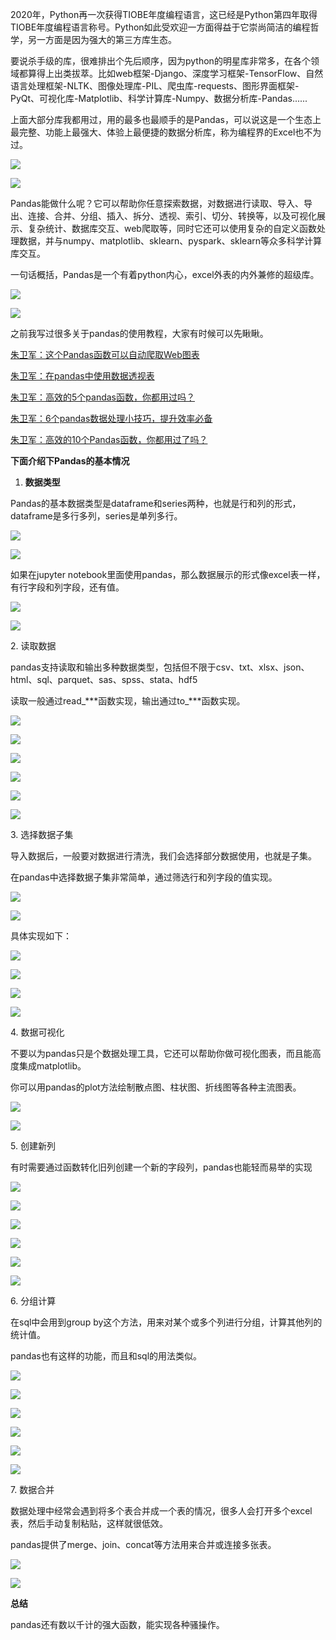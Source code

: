 2020年，Python再一次获得TIOBE年度编程语言，这已经是Python第四年取得TIOBE年度编程语言称号。Python如此受欢迎一方面得益于它崇尚简洁的编程哲学，另一方面是因为强大的第三方库生态。

要说杀手级的库，很难排出个先后顺序，因为python的明星库非常多，在各个领域都算得上出类拔萃。比如web框架\-Django、深度学习框架\-TensorFlow、自然语言处理框架\-NLTK、图像处理库\-PIL、爬虫库\-requests、图形界面框架\-PyQt、可视化库\-Matplotlib、科学计算库\-Numpy、数据分析库\-Pandas......

上面大部分库我都用过，用的最多也最顺手的是Pandas，可以说这是一个生态上最完整、功能上最强大、体验上最便捷的数据分析库，称为编程界的Excel也不为过。

![](https://pic2.zhimg.com/50/v2-b7dc0eef45ff6938d4654d6cd54ae1bf_hd.jpg?source=1940ef5c)

![](https://pic2.zhimg.com/80/v2-b7dc0eef45ff6938d4654d6cd54ae1bf_720w.jpg?source=1940ef5c)

Pandas能做什么呢？它可以帮助你任意探索数据，对数据进行读取、导入、导出、连接、合并、分组、插入、拆分、透视、索引、切分、转换等，以及可视化展示、复杂统计、数据库交互、web爬取等，同时它还可以使用复杂的自定义函数处理数据，并与numpy、matplotlib、sklearn、pyspark、sklearn等众多科学计算库交互。

一句话概括，Pandas是一个有着python内心，excel外表的内外兼修的超级库。

![](https://pic1.zhimg.com/50/v2-0b448bf07f4da54d53550df177253dee_hd.jpg?source=1940ef5c)

![](https://pic1.zhimg.com/80/v2-0b448bf07f4da54d53550df177253dee_720w.jpg?source=1940ef5c)

之前我写过很多关于pandas的使用教程，大家有时候可以先瞅瞅。

[朱卫军：这个Pandas函数可以自动爬取Web图表](https://zhuanlan.zhihu.com/p/344830261)

[朱卫军：在pandas中使用数据透视表](https://zhuanlan.zhihu.com/p/267208129)

[朱卫军：高效的5个pandas函数，你都用过吗？](https://zhuanlan.zhihu.com/p/258699675)

[朱卫军：6个pandas数据处理小技巧，提升效率必备](https://zhuanlan.zhihu.com/p/231591842)

[朱卫军：高效的10个Pandas函数，你都用过了吗？](https://zhuanlan.zhihu.com/p/185044102)

**下面介绍下Pandas的基本情况**

1.  **数据类型**

Pandas的基本数据类型是dataframe和series两种，也就是行和列的形式，dataframe是多行多列，series是单列多行。

![](https://pic2.zhimg.com/50/v2-a2fafba8b8c0bb80b2445c87709c4ef4_hd.jpg?source=1940ef5c)

![](https://pic2.zhimg.com/80/v2-a2fafba8b8c0bb80b2445c87709c4ef4_720w.jpg?source=1940ef5c)

如果在jupyter notebook里面使用pandas，那么数据展示的形式像excel表一样，有行字段和列字段，还有值。

![](https://pic4.zhimg.com/50/v2-02a59fcaf49a3e956d4da54c6a3732bb_hd.jpg?source=1940ef5c)

![](https://pic4.zhimg.com/80/v2-02a59fcaf49a3e956d4da54c6a3732bb_720w.jpg?source=1940ef5c)

2\. 读取数据

pandas支持读取和输出多种数据类型，包括但不限于csv、txt、xlsx、json、html、sql、parquet、sas、spss、stata、hdf5

读取一般通过read\_\*\*\*函数实现，输出通过to\_\*\*\*函数实现。

![](https://pic1.zhimg.com/50/v2-b989bd9fc8bddaf3121d6c7419401519_hd.jpg?source=1940ef5c)

![](https://pic1.zhimg.com/80/v2-b989bd9fc8bddaf3121d6c7419401519_720w.jpg?source=1940ef5c)

![](https://pic3.zhimg.com/50/v2-f6405ce01a823f0c69fbf313b157bc62_hd.jpg?source=1940ef5c)

![](https://pic3.zhimg.com/80/v2-f6405ce01a823f0c69fbf313b157bc62_720w.jpg?source=1940ef5c)

![](https://pic4.zhimg.com/50/v2-dd21e385d6f16243b9a17ef18925057e_hd.jpg?source=1940ef5c)

![](https://pic4.zhimg.com/80/v2-dd21e385d6f16243b9a17ef18925057e_720w.jpg?source=1940ef5c)

3\. 选择数据子集

导入数据后，一般要对数据进行清洗，我们会选择部分数据使用，也就是子集。

在pandas中选择数据子集非常简单，通过筛选行和列字段的值实现。

![](https://pic1.zhimg.com/50/v2-6f18e020182bc7fb7b57d1c41c2231b2_hd.jpg?source=1940ef5c)

![](https://pic1.zhimg.com/80/v2-6f18e020182bc7fb7b57d1c41c2231b2_720w.jpg?source=1940ef5c)

具体实现如下：

![](https://pic4.zhimg.com/50/v2-1e84849f87502bc68fbc37a680427b00_hd.jpg?source=1940ef5c)

![](https://pic4.zhimg.com/80/v2-1e84849f87502bc68fbc37a680427b00_720w.jpg?source=1940ef5c)

![](https://pic1.zhimg.com/50/v2-18db6959c4eecd64091bdb14f1d1b7e2_hd.jpg?source=1940ef5c)

![](https://pic1.zhimg.com/80/v2-18db6959c4eecd64091bdb14f1d1b7e2_720w.jpg?source=1940ef5c)

4\. 数据可视化

不要以为pandas只是个数据处理工具，它还可以帮助你做可视化图表，而且能高度集成matplotlib。

你可以用pandas的plot方法绘制散点图、柱状图、折线图等各种主流图表。

![](https://pic2.zhimg.com/50/v2-de8dca83c7723e0881acfd8ab7531357_hd.jpg?source=1940ef5c)

![](https://pic2.zhimg.com/80/v2-de8dca83c7723e0881acfd8ab7531357_720w.jpg?source=1940ef5c)

5\. 创建新列

有时需要通过函数转化旧列创建一个新的字段列，pandas也能轻而易举的实现

![](https://pic1.zhimg.com/50/v2-819e024371dae85d4242273c0d8ad36f_hd.jpg?source=1940ef5c)

![](https://pic1.zhimg.com/80/v2-819e024371dae85d4242273c0d8ad36f_720w.jpg?source=1940ef5c)

![](https://pic1.zhimg.com/50/v2-0eb188b7e59b20cf3c777bc2c5e5a6ff_hd.jpg?source=1940ef5c)

![](https://pic1.zhimg.com/80/v2-0eb188b7e59b20cf3c777bc2c5e5a6ff_720w.jpg?source=1940ef5c)

![](https://pic1.zhimg.com/50/v2-920c8b69dbfe6fc930bfa44711225f31_hd.jpg?source=1940ef5c)

![](https://pic1.zhimg.com/80/v2-920c8b69dbfe6fc930bfa44711225f31_720w.jpg?source=1940ef5c)

6\. 分组计算

在sql中会用到group by这个方法，用来对某个或多个列进行分组，计算其他列的统计值。

pandas也有这样的功能，而且和sql的用法类似。

![](https://pic1.zhimg.com/50/v2-7c6afc1f40ca0ccd70a1157626bef550_hd.jpg?source=1940ef5c)

![](https://pic1.zhimg.com/80/v2-7c6afc1f40ca0ccd70a1157626bef550_720w.jpg?source=1940ef5c)

![](https://pic2.zhimg.com/50/v2-63949615db4af15c8a0a8fbdf3f9106b_hd.jpg?source=1940ef5c)

![](https://pic2.zhimg.com/80/v2-63949615db4af15c8a0a8fbdf3f9106b_720w.jpg?source=1940ef5c)

![](https://pic3.zhimg.com/50/v2-40041e39074b69b6eaaaf01f8aaa0416_hd.jpg?source=1940ef5c)

![](https://pic3.zhimg.com/80/v2-40041e39074b69b6eaaaf01f8aaa0416_720w.jpg?source=1940ef5c)

7\. 数据合并

数据处理中经常会遇到将多个表合并成一个表的情况，很多人会打开多个excel表，然后手动复制粘贴，这样就很低效。

pandas提供了merge、join、concat等方法用来合并或连接多张表。

![](https://pic1.zhimg.com/50/v2-61507de8685c70f8a1dfab8f1bdbf315_hd.jpg?source=1940ef5c)

![](https://pic1.zhimg.com/80/v2-61507de8685c70f8a1dfab8f1bdbf315_720w.jpg?source=1940ef5c)

**总结**

pandas还有数以千计的强大函数，能实现各种骚操作。